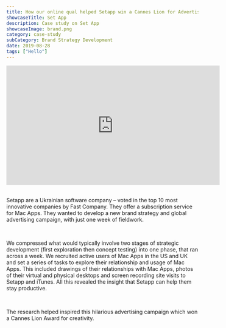 ```yaml
---
title: How our online qual helped Setapp win a Cannes Lion for Advertising
showcaseTitle: Set App
description: Case study on Set App
showcaseImage: brand.png
category: case-study
subCategory: Brand Strategy Development
date: 2019-08-28
tags: ["Hello"]
---
```


<div align="center">
<iframe width="560" height="315" src="https://www.youtube.com/embed/XKacO6Jj7z4" title="YouTube video player" frameborder="0" allow="accelerometer; autoplay; clipboard-write; encrypted-media; gyroscope; picture-in-picture" allowfullscreen></iframe>
</div>
<br/>

Setapp are a Ukrainian software company – voted in the top 10 most innovative companies by Fast Company. They offer a subscription service for Mac Apps. They wanted to develop a new brand strategy and global advertising campaign, with just one week of fieldwork.

<br/>

We compressed what would typically involve two stages of strategic development (first exploration then concept testing) into one phase, that ran across a week. We recruited active users of Mac Apps in the US and UK and set a series of tasks to explore their relationship and usage of Mac Apps. This included drawings of their relationships with Mac Apps, photos of their virtual and physical desktops and screen recording site visits to Setapp and iTunes. All this revealed the insight that Setapp can help them stay productive.

<br/>

The research helped inspired this hilarious advertising campaign which won a Cannes Lion Award for creativity.